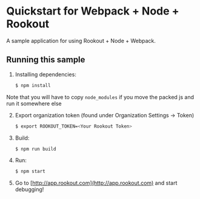 # Quickstart for Webpack + Node + Rookout

A sample application for using Rookout + Node + Webpack.

## Running this sample

1. Installing dependencies:
    ```bash
    $ npm install
    ```
Note that you will have to copy `node_modules` if you move the packed js and run it somewhere else

2. Export organization token (found under Organization Settings -> Token)
    ```bash
    $ export ROOKOUT_TOKEN=<Your Rookout Token>
    ```

3. Build:
    ```bash
    $ npm run build
    ```

4. Run:
    ```bash
    $ npm start
    ```

5. Go to [http://app.rookout.com](http://app.rookout.com) and start debugging! 


[Node + Rookout]: https://docs.rookout.com/docs/sdk-setup.html
[npm]: https://www.npmjs.com/package/rookout


